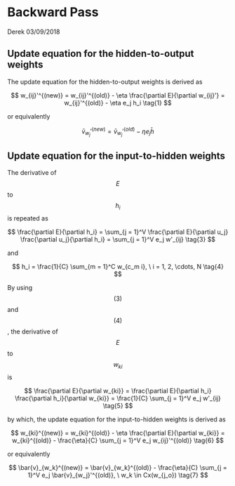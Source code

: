 # Backward Pass

Derek 03/09/2018

## Update equation for the hidden-to-output weights

The update equation for the hidden-to-output weights is derived as


$$
w_{ij}'^{(new)} = w_{ij}'^{(old)} - \eta \frac{\partial E}{\partial w_{ij}'} = w_{ij}'^{(old)} - \eta e_j h_i \tag{1}
$$


or equivalently


$$
\bar{v}_{w_j}'^{(new)} = \bar{v}_{w_j}'^{(old)} - \eta e_j \bar{h} \tag{2}
$$


## Update equation for the input-to-hidden weights

The derivative of $$E$$  to $$h_i$$ is repeated as


$$
\frac{\partial E}{\partial h_i} = \sum_{j = 1}^V \frac{\partial E}{\partial u_j} \frac{\partial u_j}{\partial h_i} 
 = \sum_{j = 1}^V e_j w'_{ij} \tag{3}
$$


and


$$
h_i = \frac{1}{C} \sum_{m = 1}^C w_{c_m i}, \ i = 1, 2, \cdots, N 
\tag{4}
$$


By using $$(3)$$ and $$(4)$$, the derivative of $$E$$ to $$w_{ki}$$ is


$$
\frac{\partial E}{\partial w_{ki}} = \frac{\partial E}{\partial h_i} \frac{\partial h_i}{\partial w_{ki}} = \frac{1}{C} \sum_{j = 1}^V e_j w'_{ij} \tag{5}
$$


by which, the update equation for the input-to-hidden weights is derived as


$$
w_{ki}^{(new)} = w_{ki}^{(old)} - \eta \frac{\partial E}{\partial w_{ki}} = w_{ki}^{(old)} - \frac{\eta}{C} \sum_{j = 1}^V e_j w_{ij}'^{(old)} \tag{6}
$$


or equivalently


$$
\bar{v}_{w_k}^{(new)} = \bar{v}_{w_k}^{(old)} - \frac{\eta}{C} \sum_{j = 1}^V e_j \bar{v}_{w_j}'^{(old)}, \ w_k \in Cx(w_{j_o}) \tag{7}
$$


